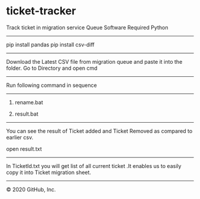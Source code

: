 # ticket-tracker
Track ticket in migration service Queue 
Software Required Python

***************************
pip install pandas 
pip install csv-diff

***************************

Download the Latest CSV file from migration queue and paste it into the folder.
Go to Directory and open cmd 

*********************************************
Run following command in sequence 
*********************************************
1. rename.bat
 
2. result.bat 

*********************************************

You can see the result of Ticket added and Ticket Removed as compared to earlier csv.

open result.txt

**********************************************
In TicketId.txt you will get list of all current ticket .It enables us to easily copy 
it into Ticket migration sheet.

**********************************************
© 2020 GitHub, Inc.
